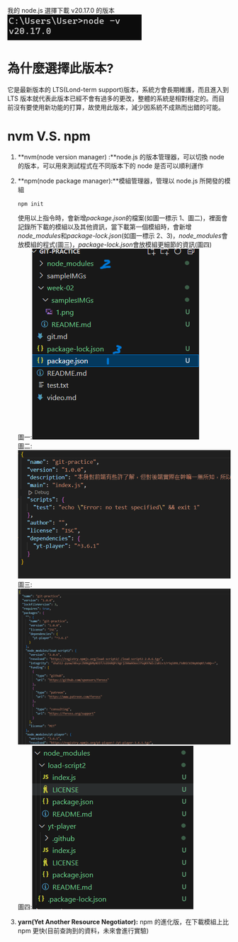 我的 node.js 選擇下載 v20.17.0 的版本
![範例1](./sampleIMGs/1.png "node.js版本")

# 為什麼選擇此版本?

它是最新版本的 LTS(Lond-term support)版本，系統方會長期維護，而且進入到 LTS 版本就代表此版本已經不會有過多的更改，整體的系統是相對穩定的。而目前沒有要使用新功能的打算，故使用此版本，減少因系統不成熟而出錯的可能。

# nvm V.S. npm

1. **nvm(node version manager) :**node.js 的版本管理器，可以切換 node 的版本，可以用來測試程式在不同版本下的 node 是否可以順利運作

2. **npm(node package manager):**模組管理器，管理以 node.js 所開發的模組

   ```
   npm init
   ```

   使用以上指令時，會新增*package.json*的檔案(如圖一標示 1、圖二)，裡面會記錄所下載的模組以及其他資訊，當下載第一個模組時，會新增*node_modules*和*package-lock.json*(如圖一標示 2、3)，*node_modules*會放模組的程式(圖三)，*package-lock.json*會放模組更細節的資訊(圖四)  
   圖一:![圖一](./sampleIMGs/2.png "資料夾變化")  
   圖二:![圖二](./sampleIMGs/3.png "package.json")  
   圖三:![圖三](./sampleIMGs/4.png "node_modules")  
   圖四:![圖四](./sampleIMGs/5.png "package-lock.json")

3. **yarn(Yet Another Resource Negotiator):** npm 的進化版，在下載模組上比 npm 更快(目前查詢到的資料，未來會進行實驗)
